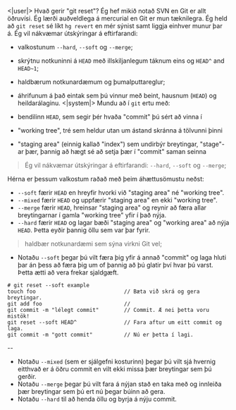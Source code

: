 <|user|>
Hvað gerir "git reset"? Ég hef mikið notað SVN en Git er allt öðruvísi. Ég lærði auðveldlega á mercurial en Git er mun tæknilegra.
Ég held að ```git reset``` sé líkt ```hg revert``` en mér sýnist samt liggja einhver munur þar á. Ég vil nákvæmar útskýringar á eftirfarandi:

* valkostunum ```--hard```, ```--soft``` og ```--merge```;
* skrýtnu notkuninni á ```HEAD``` með illskiljanlegum táknum eins og ```HEAD^``` and ```HEAD~1```;
* haldbærum notkunardæmum og þumalputtareglur;
* áhrifunum á það eintak sem þú vinnur með beint, hausnum (```HEAD```) og heildarálaginu.
<|system|>
Mundu að í ```git``` ertu með:

* bendilinn ```HEAD```, sem segir þér hvaða "commit" þú sért að vinna í
* "working tree", tré sem heldur utan um ástand skránna á tölvunni þinni
* "staging area" (einnig kallað "index") sem undirbýr breytingar, "stage"-ar þær, þannig að hægt sé að setja þær í "commit" saman seinna


>  Ég vil nákvæmar útskýringar á eftirfarandi:
  ```--hard```, ```--soft``` og ```--merge```;

Hérna er þessum valkostum raðað með þeim áhættusömustu neðst:

* ```--soft``` færir ```HEAD``` en hreyfir hvorki við "staging area" né "working tree".
* ```--mixed``` færir ```HEAD``` og uppfærir "staging area" en ekki "working tree".
* ```--merge``` færir ```HEAD```, hreinsar "staging area" og reynir að færa allar breytingarnar í gamla "working tree" yfir í það nýja.
* ```--hard``` færir ```HEAD``` og lagar bæði "staging area" og "working area" að nýja ```HEAD```. Þetta eyðir þannig öllu sem var þar fyrir.


>  haldbær notkunardæmi sem sýna virkni Git vel;


* Notaðu ```--soft``` þegar þú vilt færa þig yfir á annað "commit" og laga hluti þar án þess að færa þig um of þannig að þú glatir því hvar þú varst. Þetta ætti að vera frekar sjaldgæft.

```
# git reset --soft example
touch foo                            // Bæta við skrá og gera breytingar.
git add foo                          //
git commit -m "lélegt commit"        // Commit. Æ nei þetta voru mistök!
git reset --soft HEAD^               // Fara aftur um eitt commit og laga.
git commit -m "gott commit"          // Nú er þetta í lagi.
```
--

* Notaðu ```--mixed``` (sem er sjálgefni kosturinn) þegar þú vilt sjá hvernig eitthvað er á öðru commit en vilt ekki missa þær breytingar sem þú gerðir.
* Notaðu ```--merge``` þegar þú vilt fara á nýjan stað en taka með og innleiða þær breytingar sem þú ert nú þegar búinn að gera.
* Notaðu ```--hard``` til að henda öllu og byrja á nýju commit.
